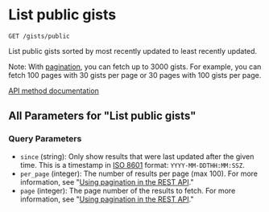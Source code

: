 # List public gists

`GET /gists/public`

List public gists sorted by most recently updated to least recently updated.

Note: With [pagination](https://docs.github.com/rest/guides/using-pagination-in-the-rest-api), you can fetch up to 3000 gists. For example, you can fetch 100 pages with 30 gists per page or 30 pages with 100 gists per page.

[API method documentation](https://docs.github.com/rest/gists/gists#list-public-gists)

## All Parameters for "List public gists"

### Query Parameters

- `since` (string): Only show results that were last updated after the given time. This is a timestamp in [ISO 8601](https://en.wikipedia.org/wiki/ISO_8601) format: `YYYY-MM-DDTHH:MM:SSZ`.
- `per_page` (integer): The number of results per page (max 100). For more information, see "[Using pagination in the REST API](https://docs.github.com/rest/using-the-rest-api/using-pagination-in-the-rest-api)."
- `page` (integer): The page number of the results to fetch. For more information, see "[Using pagination in the REST API](https://docs.github.com/rest/using-the-rest-api/using-pagination-in-the-rest-api)."
